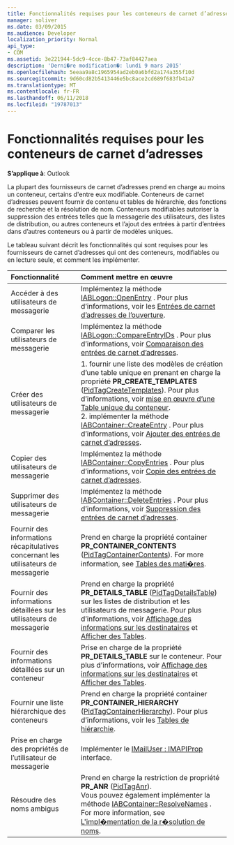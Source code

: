```yaml
---
title: Fonctionnalités requises pour les conteneurs de carnet d’adresses
manager: soliver
ms.date: 03/09/2015
ms.audience: Developer
localization_priority: Normal
api_type:
- COM
ms.assetid: 3e221944-5dc9-4cce-8b47-73af84427aea
description: 'Derni�re modification�: lundi 9 mars 2015'
ms.openlocfilehash: 5eeaa9a8c1965954ad2eb0a6bfd2a174a355f10d
ms.sourcegitcommit: 9d60cd82b5413446e5bc8ace2cd689f683fb41a7
ms.translationtype: MT
ms.contentlocale: fr-FR
ms.lasthandoff: 06/11/2018
ms.locfileid: "19787013"
---
```

# <a name="required-features-for-address-book-containers"></a>Fonctionnalités requises pour les conteneurs de carnet d’adresses

  
  
**S’applique à**: Outlook 
  
La plupart des fournisseurs de carnet d’adresses prend en charge au moins un conteneur, certains d'entre eux modifiable. Conteneurs de carnet d’adresses peuvent fournir de contenu et tables de hiérarchie, des fonctions de recherche et la résolution de nom. Conteneurs modifiables autoriser la suppression des entrées telles que la messagerie des utilisateurs, des listes de distribution, ou autres conteneurs et l’ajout des entrées à partir d’entrées dans d’autres conteneurs ou à partir de modèles uniques.
  
Le tableau suivant décrit les fonctionnalités qui sont requises pour les fournisseurs de carnet d’adresses qui ont des conteneurs, modifiables ou en lecture seule, et comment les implémenter.
  
|**Fonctionnalité**|**Comment mettre en œuvre**|
|:-----|:-----|
|Accéder à des utilisateurs de messagerie  <br/> |Implémentez la méthode [IABLogon::OpenEntry](iablogon-openentry.md) . Pour plus d’informations, voir les [Entrées de carnet d’adresses de l’ouverture](opening-address-book-entries.md).  <br/> |
|Comparer les utilisateurs de messagerie  <br/> |Implémentez la méthode [IABLogon::CompareEntryIDs](iablogon-compareentryids.md) . Pour plus d’informations, voir [Comparaison des entrées de carnet d’adresses](comparing-address-book-entries.md).  <br/> |
|Créer des utilisateurs de messagerie  <br/> |1. fournir une liste des modèles de création d’une table unique en prenant en charge la propriété **PR_CREATE_TEMPLATES** ([PidTagCreateTemplates](pidtagcreatetemplates-canonical-property.md)). Pour plus d’informations, voir [mise en œuvre d’une Table unique du conteneur](implementing-a-container-one-off-table.md).  <br/> 2. implémenter la méthode [IABContainer::CreateEntry](iabcontainer-createentry.md) . Pour plus d’informations, voir [Ajouter des entrées de carnet d’adresses](adding-address-book-entries.md).  <br/> |
|Copier des utilisateurs de messagerie  <br/> |Implémentez la méthode [IABContainer::CopyEntries](iabcontainer-copyentries.md) . Pour plus d’informations, voir [Copie des entrées de carnet d’adresses](copying-address-book-entries.md).  <br/> |
|Supprimer des utilisateurs de messagerie  <br/> |Implémentez la méthode [IABContainer::DeleteEntries](iabcontainer-deleteentries.md) . Pour plus d’informations, voir [Suppression des entrées de carnet d’adresses](removing-address-book-entries.md).  <br/> |
|Fournir des informations récapitulatives concernant les utilisateurs de messagerie  <br/> |Prend en charge la propriété container **PR_CONTAINER_CONTENTS** ([PidTagContainerContents](pidtagcontainercontents-canonical-property.md)). For more information, see [Tables des mati�res](contents-tables.md).  <br/> |
|Fournir des informations détaillées sur les utilisateurs de messagerie  <br/> |Prend en charge la propriété **PR_DETAILS_TABLE** ([PidTagDetailsTable](pidtagdetailstable-canonical-property.md)) sur les listes de distribution et les utilisateurs de messagerie. Pour plus d’informations, voir [Affichage des informations sur les destinataires](displaying-recipient-information.md) et [Afficher des Tables](display-tables.md).  <br/> |
|Fournir des informations détaillées sur un conteneur  <br/> |Prise en charge de la propriété **PR_DETAILS_TABLE** sur le conteneur. Pour plus d’informations, voir [Affichage des informations sur les destinataires](displaying-recipient-information.md) et [Afficher des Tables](display-tables.md).  <br/> |
|Fournir une liste hiérarchique des conteneurs  <br/> |Prend en charge la propriété container **PR_CONTAINER_HIERARCHY** ([PidTagContainerHierarchy](pidtagcontainerhierarchy-canonical-property.md)). Pour plus d’informations, voir les [Tables de hiérarchie](hierarchy-tables.md).  <br/> |
|Prise en charge des propriétés de l’utilisateur de messagerie  <br/> |Implémenter le [IMailUser : IMAPIProp](imailuserimapiprop.md) interface.  <br/> |
|Résoudre des noms ambigus  <br/> | Prend en charge la restriction de propriété **PR_ANR** ([PidTagAnr](pidtaganr-canonical-property.md)).  <br/>  Vous pouvez également implémenter la méthode [IABContainer::ResolveNames](iabcontainer-resolvenames.md) . For more information, see [L'impl�mentation de la r�solution de noms](implementing-name-resolution.md).  <br/> |
   

